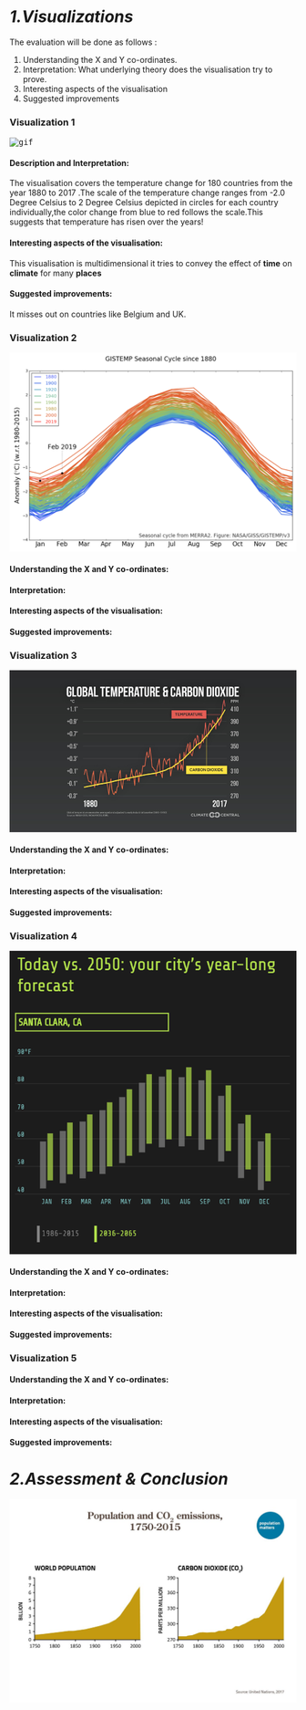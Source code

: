 # *1.Visualizations*
The evaluation will be done as follows :
1. Understanding the X and Y co-ordinates. 
2. Interpretation: What underlying theory does the visualisation try to prove.
3. Interesting aspects of the visualisation
4. Suggested improvements 

### Visualization 1

<kbd>![gif](images/3.gif)</kbd>


#### Description and Interpretation:
The visualisation covers the temperature change for 180 countries from the year 1880 to 2017 .The scale of the temperature change ranges from -2.0 Degree Celsius to 2 Degree Celsius depicted in circles for each country individually,the color change from blue to red follows the scale.This suggests that temperature has risen over the years! 
#### Interesting aspects of the visualisation:
This visualisation is multidimensional it tries to convey the effect of **time** on **climate** for many **places** 
#### Suggested improvements:
It misses out on countries like Belgium and UK.

### Visualization 2

<kbd>![png](images/4.png)</kbd>

#### Understanding the X and Y co-ordinates:
#### Interpretation:
#### Interesting aspects of the visualisation:
#### Suggested improvements:



### Visualization 3
<kbd>![png](images/6.png)</kbd>

#### Understanding the X and Y co-ordinates:
#### Interpretation:
#### Interesting aspects of the visualisation:
#### Suggested improvements:



### Visualization 4

<kbd>![png](images/5.PNG)</kbd>

#### Understanding the X and Y co-ordinates:
#### Interpretation:
#### Interesting aspects of the visualisation:
#### Suggested improvements:


### Visualization 5

#### Understanding the X and Y co-ordinates:
#### Interpretation:
#### Interesting aspects of the visualisation:
#### Suggested improvements:




# *2.Assessment & Conclusion*
<kbd>![img](images/2.jpg)</kbd>
